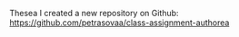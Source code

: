 Thesea
I created a new repository on Github:
https://github.com/petrasovaa/class-assignment-authorea
